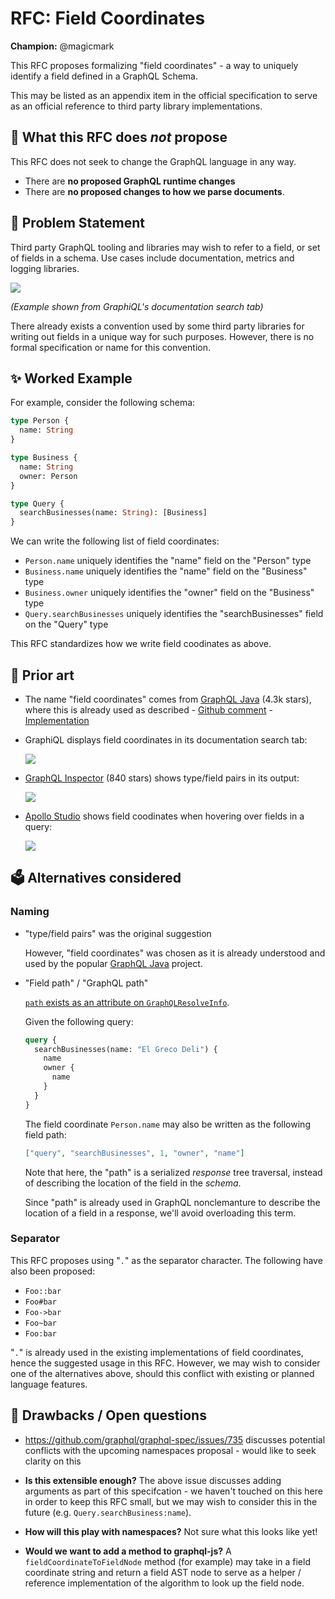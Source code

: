 # RFC: Field Coordinates

**Champion:** @magicmark

This RFC proposes formalizing "field coordinates" - a way to uniquely identify a
field defined in a GraphQL Schema.

This may be listed as an appendix item in the official specification to serve as
an official reference to third party library implementations.

## 🚫 What this RFC does _not_ propose

This RFC does not seek to change the GraphQL language in any way.

- There are **no proposed GraphQL runtime changes**
- There are **no proposed changes to how we parse documents**.

## 📜 Problem Statement

Third party GraphQL tooling and libraries may wish to refer to a field, or set of
fields in a schema. Use cases include documentation, metrics and logging
libraries.

![](https://i.fluffy.cc/5Cz9cpwLVsH1FsSF9VPVLwXvwrGpNh7q.png)

_(Example shown from GraphiQL's documentation search tab)_

There already exists a convention used by some third party libraries for writing
out fields in a unique way for such purposes. However, there is no formal
specification or name for this convention.

## ✨ Worked Example

For example, consider the following schema:

```graphql
type Person {
  name: String
}

type Business {
  name: String
  owner: Person
}

type Query {
  searchBusinesses(name: String): [Business]
}
```

We can write the following list of field coordinates:

- `Person.name` uniquely identifies the "name" field on the "Person" type
- `Business.name` uniquely identifies the "name" field on the "Business"
  type
- `Business.owner` uniquely identifies the "owner" field on the "Business" type
- `Query.searchBusinesses` uniquely identifies the "searchBusinesses" field on
  the "Query" type

This RFC standardizes how we write field coodinates as above.

## 🎨 Prior art

- The name "field coordinates" comes from [GraphQL Java](https://github.com/graphql-java/graphql-java)
  (4.3k stars), where this is already used as described - [Github comment](https://github.com/graphql/graphql-spec/issues/735#issuecomment-646979049) - [Implementation](https://github.com/graphql-java/graphql-java/blob/2acb557474ca73/src/main/java/graphql/schema/FieldCoordinates.java)

- GraphiQL displays field coordinates in its documentation search tab:

  ![](https://i.fluffy.cc/5Cz9cpwLVsH1FsSF9VPVLwXvwrGpNh7q.png)

- [GraphQL Inspector](https://github.com/kamilkisiela/graphql-inspector) (840 stars) shows type/field pairs in its output:

  ![](https://i.imgur.com/HAf18rz.png)

- [Apollo Studio](https://www.apollographql.com/docs/studio/) shows field
  coodinates when hovering over fields in a query:

  ![](https://i.fluffy.cc/g78sJCjCJ0MsbNPhvgPXP46Kh9knBCKF.png)

## 🗳️ Alternatives considered

### Naming

- "type/field pairs" was the original suggestion

  However, "field coordinates" was chosen as it is already understood and used by
  the popular [GraphQL Java](https://github.com/graphql-java/graphql-java)
  project.

- "Field path" / "GraphQL path"

  [`path` exists as an attribute on `GraphQLResolveInfo`](https://github.com/graphql/graphql-js/blob/8f3d09b54260565/src/type/definition.js#L951).

  Given the following query:

  ```graphql
  query {
    searchBusinesses(name: "El Greco Deli") {
      name
      owner {
        name
      }
    }
  }
  ```

  The field coordinate `Person.name` may also be written as the following field
  path:

  ```json
  ["query", "searchBusinesses", 1, "owner", "name"]
  ```

  Note that here, the "path" is a serialized _response_ tree traversal, instead
  of describing the location of the field in the _schema_.

  Since "path" is already used in GraphQL nonclemanture to describe the location
  of a field in a response, we'll avoid overloading this term.

### Separator

This RFC proposes using "`.`" as the separator character. The following have
also been proposed:

- `Foo::bar`
- `Foo#bar`
- `Foo->bar`
- `Foo~bar`
- `Foo:bar`

"`.`" is already used in the existing implementations of field coordinates, hence
the suggested usage in this RFC. However, we may wish to consider one of the
alternatives above, should this conflict with existing or planned language
features.

## 🤔 Drawbacks / Open questions

- https://github.com/graphql/graphql-spec/issues/735 discusses potential
  conflicts with the upcoming namespaces proposal - would like to seek clarity on
  this

- **Is this extensible enough?** The above issue discusses adding arguments as
  part of this specifcation - we haven't touched on this here in order to keep
  this RFC small, but we may wish to consider this in the future (e.g.
  `Query.searchBusiness:name`).

- **How will this play with namespaces?** Not sure what this looks like yet!

- **Would we want to add a method to graphql-js?** A `fieldCoordinateToFieldNode`
  method (for example) may take in a field coordinate string and return a field
  AST node to serve as a helper / reference implementation of the algorithm to
  look up the field node.
